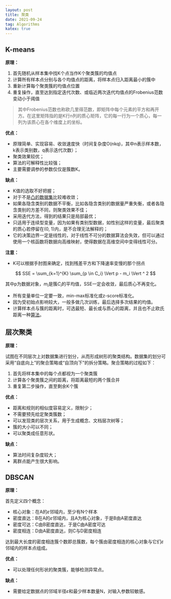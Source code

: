 ```yaml
---
layout: post
title: 聚类
date: 2021-09-24
tag: Algorithms
katex: true
---
```


## K-means

**原理：**

1. 首先随机从样本集中找K个点当作K个聚类簇的均值点
2. 计算所有样本点分别与各个均值点的距离，将样本点归入距离最小的簇中
3. 重新计算每个聚类簇的均值点位置
4. 重复操作，直至达到指定迭代次数、或临近两次迭代均值点的Frobenius范数变动小于阈值

> 其中Frobenius范数也称欧几里得范数，即矩阵中每个元素的平方和再开方。在这里矩阵指的是K行n列的质心矩阵，它的每一行为一个质心，每一列为该质心在各个维度上的坐标。
>

**优点：**

- 原理简单、实现容易、收敛速度快（时间复杂度O(nkq)，其中n表示样本数，k表示类别数，q表示迭代次数）；
- 聚类效果较优；
- 算法的可解释性比较强；
- 主要需要调参的参数仅仅是簇数K。

**缺点：**

- K值的选取不好把握；
- 对于不是[凸的数据集](/2021/02/machine-learning/)比较难收敛；
- 如果各隐含类别的数据不平衡，比如各隐含类别的数据量严重失衡，或者各隐含类别的方差不同，则聚类效果不佳；
- 采用迭代方法，得到的结果只是局部最优；
- 只适用于连续型变量，因为如果有类别型数据，如性别这样的变量，最后聚类的质心若停留在(0, 1)内，是不合理无法解释的；
- 它的决策边界一定是线性的，对于线性不可分的数据算法会失效，但可以通过使用一个核函数将数据向高维映射，使得数据在高维空间中变得线性可分。

**注意：**

- K可以根据手肘图来确定，找到残差平方和下降速率变慢的那个拐点

$$
SSE = \sum_{k=1}^{K} \sum_{p \in C_i} \Vert p - m_i \Vert ^ 2
$$

其中p为数据对象，$m_i$是簇$C_i$的平均值，SSE一定会收敛，最后质心不再变化。

- 所有变量单位一定要一致，min-max标准化或z-score标准化。
- 因为受初始点影响较大，一般多做几次训练，最后选择多次结果的均值。
- 计算样本点与簇的距离时，可选最短、最长或与质心的距离，并且也不止欧氏距离一种[算法](/2021/02/machine-learning/)。

## 层次聚类

**原理：**

试图在不同层次上对数据集进行划分，从而形成树形的聚类结构。数据集的划分可采用“自底向上”的聚合策略或“自顶向下”的拆分策略。聚合策略的过程如下：

1. 首先将样本集中的每个点都视为一个聚类簇
2. 计算各个聚类簇之间的距离，将距离最短的两个簇合并
3. 重复第二步操作，直至剩余K个簇

**优点：**

- 距离和规则的相似度容易定义，限制少；
- 不需要预先给定聚类簇数；
- 可以发现类的层次关系，用于生成概念、文档层次树等；
- 簇的大小可以不同；
- 可以聚类成任意形状。

**缺点：**

- 算法时间复杂度较大；
- 离群点能产生很大影响。

## DBSCAN

**原理：**

首先定义四个概念：

- 核心对象：在A的$\varepsilon$邻域内，至少有N个样本
- 密度直达：B在A的$\varepsilon$邻域内，且A为核心对象，于是B由A密度直达
- 密度可达：C由B密度直达，于是C由A密度可达
- 密度相连：D由A密度直达，则C与D密度相连

达到最大长度的密度相连簇个数即总簇数，每个簇由密度相连的核心对象与它们$\varepsilon$邻域内的样本点组成。

**优点：**

- 可以处理任何形状的聚类簇，能够检测异常点。

**缺点：**

- 需要给定数据点的邻域半径$\varepsilon$和最少样本数量N，对输入参数较敏感。

